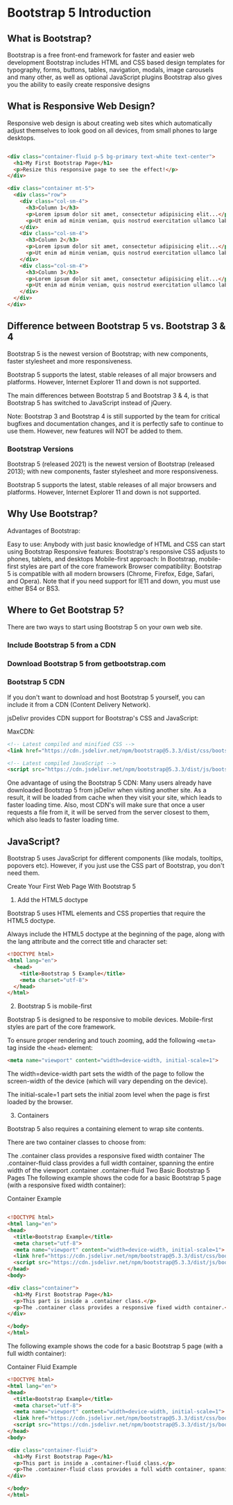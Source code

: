 # Bootstrap 5 Introduction

## What is Bootstrap?

Bootstrap is a free front-end framework for faster and easier web development
Bootstrap includes HTML and CSS based design templates for typography, forms, buttons, tables, navigation, modals, image carousels and many other, as well as optional JavaScript plugins
Bootstrap also gives you the ability to easily create responsive designs

## What is Responsive Web Design?

Responsive web design is about creating web sites which automatically adjust themselves to look good on all devices, from small phones to large desktops.

```html

<div class="container-fluid p-5 bg-primary text-white text-center">
  <h1>My First Bootstrap Page</h1>
  <p>Resize this responsive page to see the effect!</p>
</div>

<div class="container mt-5">
  <div class="row">
    <div class="col-sm-4">
      <h3>Column 1</h3>
      <p>Lorem ipsum dolor sit amet, consectetur adipisicing elit...</p>
      <p>Ut enim ad minim veniam, quis nostrud exercitation ullamco laboris...</p>
    </div>
    <div class="col-sm-4">
      <h3>Column 2</h3>
      <p>Lorem ipsum dolor sit amet, consectetur adipisicing elit...</p>
      <p>Ut enim ad minim veniam, quis nostrud exercitation ullamco laboris...</p>
    </div>
    <div class="col-sm-4">
      <h3>Column 3</h3>
      <p>Lorem ipsum dolor sit amet, consectetur adipisicing elit...</p>
      <p>Ut enim ad minim veniam, quis nostrud exercitation ullamco laboris...</p>
    </div>
  </div>
</div>

```

## Difference between Bootstrap 5 vs. Bootstrap 3 & 4

Bootstrap 5 is the newest version of Bootstrap; with new components, faster stylesheet and more responsiveness.

Bootstrap 5 supports the latest, stable releases of all major browsers and platforms. However, Internet Explorer 11 and down is not supported.

The main differences between Bootstrap 5 and Bootstrap 3 & 4, is that Bootstrap 5 has switched to JavaScript instead of jQuery.

Note: Bootstrap 3 and Bootstrap 4 is still supported by the team for critical bugfixes and documentation changes, and it is perfectly safe to continue to use them. However, new features will NOT be added to them.

### Bootstrap Versions

Bootstrap 5 (released 2021) is the newest version of Bootstrap (released 2013); with new components, faster stylesheet and more responsiveness.

Bootstrap 5 supports the latest, stable releases of all major browsers and platforms. However, Internet Explorer 11 and down is not supported.

## Why Use Bootstrap?

Advantages of Bootstrap:

Easy to use: Anybody with just basic knowledge of HTML and CSS can start using Bootstrap
Responsive features: Bootstrap's responsive CSS adjusts to phones, tablets, and desktops
Mobile-first approach: In Bootstrap, mobile-first styles are part of the core framework
Browser compatibility: Bootstrap 5 is compatible with all modern browsers (Chrome, Firefox, Edge, Safari, and Opera). Note that if you need support for IE11 and down, you must use either BS4 or BS3.

## Where to Get Bootstrap 5?

There are two ways to start using Bootstrap 5 on your own web site.

### Include Bootstrap 5 from a CDN

### Download Bootstrap 5 from getbootstrap.com

### Bootstrap 5 CDN

If you don't want to download and host Bootstrap 5 yourself, you can include it from a CDN (Content Delivery Network).

jsDelivr provides CDN support for Bootstrap's CSS and JavaScript:

MaxCDN:

```html
<!-- Latest compiled and minified CSS -->
<link href="https://cdn.jsdelivr.net/npm/bootstrap@5.3.3/dist/css/bootstrap.min.css" rel="stylesheet">

<!-- Latest compiled JavaScript -->
<script src="https://cdn.jsdelivr.net/npm/bootstrap@5.3.3/dist/js/bootstrap.bundle.min.js"></script>

```

One advantage of using the Bootstrap 5 CDN:
Many users already have downloaded Bootstrap 5 from jsDelivr when visiting another site. As a result, it will be loaded from cache when they visit your site, which leads to faster loading time. Also, most CDN's will make sure that once a user requests a file from it, it will be served from the server closest to them, which also leads to faster loading time.

## JavaScript?

Bootstrap 5 uses JavaScript for different components (like modals, tooltips, popovers etc). However, if you just use the CSS part of Bootstrap, you don't need them.

Create Your First Web Page With Bootstrap 5

1. Add the HTML5 doctype

Bootstrap 5 uses HTML elements and CSS properties that require the HTML5 doctype.

Always include the HTML5 doctype at the beginning of the page, along with the lang attribute and the correct title and character set:

```html
<!DOCTYPE html>
<html lang="en">
  <head>
    <title>Bootstrap 5 Example</title>
    <meta charset="utf-8">
  </head>
</html>
```

2. Bootstrap 5 is mobile-first

Bootstrap 5 is designed to be responsive to mobile devices. Mobile-first styles are part of the core framework.

To ensure proper rendering and touch zooming, add the following `<meta>` tag inside the `<head>` element:

```html
<meta name="viewport" content="width=device-width, initial-scale=1">
```

The width=device-width part sets the width of the page to follow the screen-width of the device (which will vary depending on the device).

The initial-scale=1 part sets the initial zoom level when the page is first loaded by the browser.

3. Containers

Bootstrap 5 also requires a containing element to wrap site contents.

There are two container classes to choose from:

The .container class provides a responsive fixed width container
The .container-fluid class provides a full width container, spanning the entire width of the viewport
.container
.container-fluid
Two Basic Bootstrap 5 Pages
The following example shows the code for a basic Bootstrap 5 page (with a responsive fixed width container):

Container Example

```html

<!DOCTYPE html>
<html lang="en">
<head>
  <title>Bootstrap Example</title>
  <meta charset="utf-8">
  <meta name="viewport" content="width=device-width, initial-scale=1">
  <link href="https://cdn.jsdelivr.net/npm/bootstrap@5.3.3/dist/css/bootstrap.min.css" rel="stylesheet">
  <script src="https://cdn.jsdelivr.net/npm/bootstrap@5.3.3/dist/js/bootstrap.bundle.min.js"></script>
</head>
<body>

<div class="container">
  <h1>My First Bootstrap Page</h1>
  <p>This part is inside a .container class.</p>
  <p>The .container class provides a responsive fixed width container.</p>
</div>

</body>
</html>
```

The following example shows the code for a basic Bootstrap 5 page (with a full width container):

Container Fluid Example

```html
<!DOCTYPE html>
<html lang="en">
<head>
  <title>Bootstrap Example</title>
  <meta charset="utf-8">
  <meta name="viewport" content="width=device-width, initial-scale=1">
  <link href="https://cdn.jsdelivr.net/npm/bootstrap@5.3.3/dist/css/bootstrap.min.css" rel="stylesheet">
  <script src="https://cdn.jsdelivr.net/npm/bootstrap@5.3.3/dist/js/bootstrap.bundle.min.js"></script>
</head>
<body>

<div class="container-fluid">
  <h1>My First Bootstrap Page</h1>
  <p>This part is inside a .container-fluid class.</p>
  <p>The .container-fluid class provides a full width container, spanning the entire width of the viewport.</p>
</div>

</body>
</html>

```